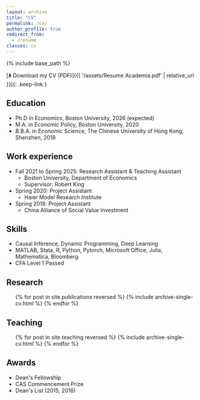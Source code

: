 ```yaml
---
layout: archive
title: "CV"
permalink: /cv/
author_profile: true
redirect_from:
  - /resume
classes: cv
---
```


{% include base_path %}

[⬇️ Download my CV (PDF)]({{ '/assets/Resume Academia.pdf' | relative_url }}){: .keep-link }

## Education
* Ph.D in Economics, Boston University, 2026 (expected)  
* M.A. in Economic Policy, Boston University, 2020  
* B.B.A. in Economic Science, The Chinese University of Hong Kong, Shenzhen, 2018  

## Work experience
* Fall 2021 to Spring 2025: Research Assistant & Teaching Assistant  
  * Boston University, Department of Economics  
  * Supervisor: Robert King
* Spring 2020: Project Assistant  
  * Haier Model Research Institute
* Spring 2018: Project Assistant  
  * China Alliance of Social Value Investment

## Skills
* Causal Inference, Dynamic Programming, Deep Learning  
* MATLAB, Stata, R, Python, Pytorch, Microsoft Office, Julia, Mathematica, Bloomberg  
* CFA Level 1 Passed

## Research
<ul>
{% for post in site.publications reversed %}
  {% include archive-single-cv.html %}
{% endfor %}
</ul>

## Teaching
<ul>
{% for post in site.teaching reversed %}
  {% include archive-single-cv.html %}
{% endfor %}
</ul>

## Awards
* Dean's Fellowship  
* CAS Commencement Prize  
* Dean's List (2015, 2016)
